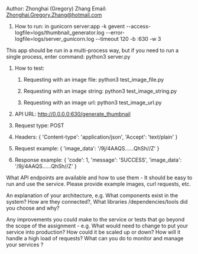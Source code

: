 Author: Zhonghai (Gregory) Zhang
Email: Zhonghai.Gregory.Zhang@hotmail.com

1. How to run: 
in
gunicorn server:app -k gevent --access-logfile=logs/thumbnail_generator.log --error-logfile=logs/server_gunicorn.log --timeout 120  -b :630 -w 3

This app should be run in a multi-process way, but if you need to run a single process, enter command: 
python3 server.py


1. How to test: 
	1) Requesting with an image file:
		python3 test_image_file.py

	2) Requesting with an image string:
		python3 test_image_string.py

	3) Requesting with an image url:
		python3 test_image_url.py

3. API URL: http://0.0.0.0:630/generate_thumbnail

4. Request type: POST

5. Headers:
{
	'Content-type': 'application/json', 
	'Accept': 'text/plain'
}

7. Request example:
{
	'image_data': '/9j/4AAQS......QhSh//Z'
}

8. Response example:
{
    'code': 1,
    'message': 'SUCCESS',
    'image_data': '/9j/4AAQS......QhSh//Z'
}


What API endpoints are available and how to use them - It should be easy to run and use the service. Please provide example images, curl requests, etc.


An explanation of your architecture, e.g. What components exist in the system? How are they connected?, What libraries /dependencies/tools did you choose and why?


Any improvements you could make to the service or tests that go beyond the scope of the assignment - e.g. What would need to change to put your service into production? How could it be scaled up or down? How will it handle a high load of requests? What can you do to monitor and manage your services ?
